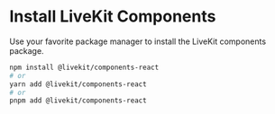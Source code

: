 # Install LiveKit Components

Use your favorite package manager to install the LiveKit components package.

```bash
npm install @livekit/components-react
# or
yarn add @livekit/components-react
# or
pnpm add @livekit/components-react
```
